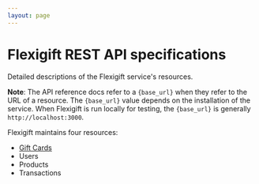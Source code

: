 ```yaml
---
layout: page
---
```


# Flexigift REST API specifications

Detailed descriptions of the Flexigift service's resources.

**Note**: The API reference docs refer to a `{base_url}` when they
refer to the URL of a resource. The `{base_url}` value depends
on the installation of the service. When Flexigift is run locally for testing, the `{base_url}` is
generally `http://localhost:3000`.

Flexigift maintains four resources:

* [Gift Cards](gift-cards/index.md)
* Users
* Products
* Transactions
